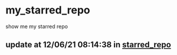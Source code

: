 # my_starred_repo
show me my starred repo

update at 12/06/21 08:14:38 in [starred_repo](./index.html)
---

